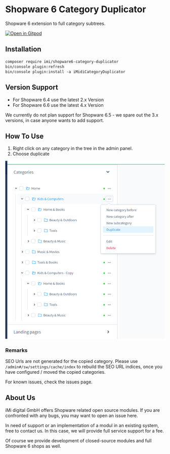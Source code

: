 # Shopware 6 Category Duplicator

Shopware 6 extension to full category subtrees.

[![Open in Gitpod](https://gitpod.io/button/open-in-gitpod.svg)](https://gitpod.io/#https://github.com/iMi-digital/shopware6-category-duplicator)

## Installation

```
composer require imi/shopware6-category-duplicator
bin/console plugin:refresh
bin/console plugin:install -a iMidiCategoryDuplicator
```

## Version Support

* For Shopware 6.4 use the latest 2.x Version
* For Shopware 6.6 use the latest 4.x Version

We currently do not plan support for Shopware 6.5 - we spare out the 3.x versions, in case anyone wants to add support. 

## How To Use

1. Right click on any category in the tree in the admin panel.
2. Choose duplicate

![Screenshot](/screenshot.png?raw=true "Screenshot")

### Remarks

SEO Urls are not generated for the copied category. Please use `/admin#/sw/settings/cache/index` to rebuild the SEO URL indices, once you have configured / moved the copied categories.

For known issues, check the issues page.


## About Us

iMi digital GmbH offers Shopware related open source modules. If you are confronted with any bugs, you may want to open an issue here.

In need of support or an implementation of a modul in an existing system, free to contact us. In this case, we will provide full service support for a fee.

Of course we provide development of closed-source modules and full Shopware 6 shops as well.
